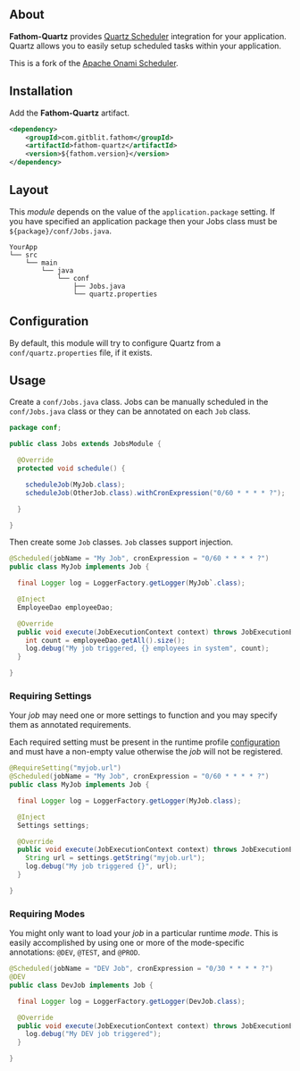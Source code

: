 ## About

**Fathom-Quartz** provides [Quartz Scheduler] integration for your application.  Quartz allows you to easily setup scheduled tasks within your application.

This is a fork of the [Apache Onami Scheduler](https://onami.apache.org/scheduler).

## Installation

Add the **Fathom-Quartz** artifact.

```xml
<dependency>
    <groupId>com.gitblit.fathom</groupId>
    <artifactId>fathom-quartz</artifactId>
    <version>${fathom.version}</version>
</dependency>
```

## Layout

This *module* depends on the value of the `application.package` setting.  If you have specified an application package then your Jobs class must be `${package}/conf/Jobs.java`.

```
YourApp
└── src
    └── main
        └── java
            └── conf
                ├── Jobs.java
                └── quartz.properties
```

## Configuration

By default, this module will try to configure Quartz from a `conf/quartz.properties` file, if it exists.

## Usage

Create a `conf/Jobs.java` class.  Jobs can be manually scheduled in the `conf/Jobs.java` class or they can be annotated on each `Job` class.

```java
package conf;

public class Jobs extends JobsModule {

  @Override
  protected void schedule() {

    scheduleJob(MyJob.class);
    scheduleJob(OtherJob.class).withCronExpression("0/60 * * * * ?");

  }

}
```

Then create some `Job` classes.  `Job` classes support injection.

```java
@Scheduled(jobName = "My Job", cronExpression = "0/60 * * * * ?")
public class MyJob implements Job {

  final Logger log = LoggerFactory.getLogger(MyJob`.class);

  @Inject
  EmployeeDao employeeDao;

  @Override
  public void execute(JobExecutionContext context) throws JobExecutionException {
    int count = employeeDao.getAll().size();
    log.debug("My job triggered, {} employees in system", count);
  }

}
```

### Requiring Settings

Your *job* may need one or more settings to function and you may specify them as annotated requirements.

Each required setting must be present in the runtime profile [configuration](configuration.md) and must have a non-empty value otherwise the *job* will not be registered.

```java
@RequireSetting("myjob.url")
@Scheduled(jobName = "My Job", cronExpression = "0/60 * * * * ?")
public class MyJob implements Job {

  final Logger log = LoggerFactory.getLogger(MyJob.class);

  @Inject
  Settings settings;

  @Override
  public void execute(JobExecutionContext context) throws JobExecutionException {
    String url = settings.getString("myjob.url");
    log.debug("My job triggered {}", url);
  }

}
```

### Requiring Modes

You might only want to load your *job* in a particular runtime *mode*. This is easily accomplished by using one or more of the mode-specific annotations: `@DEV`, `@TEST`, and `@PROD`.

```java
@Scheduled(jobName = "DEV Job", cronExpression = "0/30 * * * * ?")
@DEV
public class DevJob implements Job {

  final Logger log = LoggerFactory.getLogger(DevJob.class);

  @Override
  public void execute(JobExecutionContext context) throws JobExecutionException {
    log.debug("My DEV job triggered");
  }

}
```

[Quartz Scheduler]: http://quartz-scheduler.org/documentation/quartz-2.2.x/quick-start
